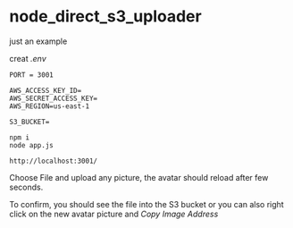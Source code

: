 # node_direct_s3_uploader

just an example

creat *.env*
```
PORT = 3001

AWS_ACCESS_KEY_ID=
AWS_SECRET_ACCESS_KEY=
AWS_REGION=us-east-1

S3_BUCKET=
```

```
npm i
node app.js
```

```http://localhost:3001/```

Choose File and upload any picture, the avatar should reload after few seconds.

To confirm, you should see the file into the S3 bucket or you can also right click on the new avatar picture and *Copy Image Address*

